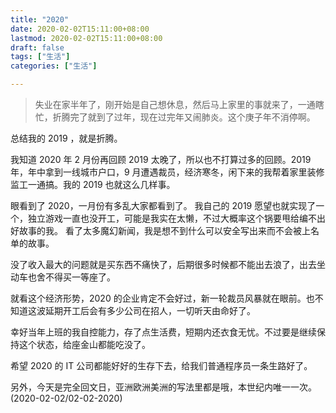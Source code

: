 ```yaml
---
title: "2020"
date: 2020-02-02T15:11:00+08:00
lastmod: 2020-02-02T15:11:00+08:00
draft: false
tags: ["生活"]
categories: ["生活"]

---
```


> 失业在家半年了，刚开始是自己想休息，然后马上家里的事就来了，一通瞎忙，折腾完了就到了过年，现在过完年又闹肺炎。这个庚子年不消停啊。

总结我的 2019 ，就是折腾。

我知道 2020 年 2 月份再回顾 2019 太晚了，所以也不打算过多的回顾。2019 年，年中拿到一线城市户口，9 月遭遇裁员，经济寒冬，闲下来的我帮着家里装修监工一通搞。我的 2019 也就这么几样事。

眼看到了 2020，一月份有多乱大家都看到了。
我自己的 2019 愿望也就实现了一个，独立游戏一直也没开工，可能是我实在太懒，不过大概率这个锅要甩给编不出好故事的我。
看了太多魔幻新闻，我是想不到什么可以安全写出来而不会被上名单的故事。

没了收入最大的问题就是买东西不痛快了，后期很多时候都不能出去浪了，出去坐动车也舍不得买一等座了。

就看这个经济形势，2020 的企业肯定不会好过，新一轮裁员风暴就在眼前。也不知道这波延期开工后会有多少公司在招人，一切听天由命好了。

幸好当年上班的我自控能力，存了点生活费，短期内还衣食无忧。不过要是继续保持这个状态，给座金山都能吃没了。

希望 2020 的 IT 公司都能好好的生存下去，给我们普通程序员一条生路好了。

另外，今天是完全回文日，亚洲欧洲美洲的写法里都是哦，本世纪内唯一一次。 (2020-02-02/02-02-2020)